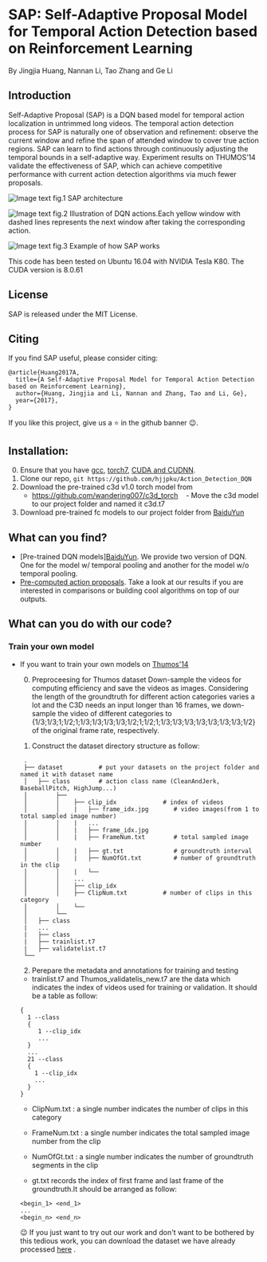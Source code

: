 # SAP: Self-Adaptive Proposal Model for Temporal Action Detection based on Reinforcement Learning

By Jingjia Huang, Nannan Li, Tao Zhang and Ge Li

## Introduction

Self-Adaptive Proposal (SAP) is a DQN based model for temporal action localization in untrimmed long videos. The temporal action detection process for SAP is naturally one of observation and refinement: observe the current window and refine the span of attended window to cover true action regions. SAP can learn to find actions through continuously adjusting the temporal bounds in a self-adaptive way.
Experiment results on THUMOS’14 validate the effectiveness of SAP, which can achieve competitive performance with current action detection algorithms via much fewer proposals.

![Image text](https://github.com/hjjpku/Action_Detection_DQN/blob/master/img/framework.png)
fig.1 SAP architecture

![Image text](https://github.com/hjjpku/Action_Detection_DQN/blob/master/img/action.png)
fig.2 Illustration of DQN actions.Each yellow window with dashed lines represents the next window after taking the corresponding action.

![Image text](https://github.com/hjjpku/Action_Detection_DQN/blob/master/img/example.png)
fig.3 Example of how SAP works

This code has been tested on Ubuntu 16.04 with NVIDIA Tesla K80. The CUDA version is 8.0.61

## License

SAP is released under the MIT License.

## Citing

If you find SAP useful, please consider citing:
```
@article{Huang2017A,
  title={A Self-Adaptive Proposal Model for Temporal Action Detection based on Reinforcement Learning},
  author={Huang, Jingjia and Li, Nannan and Zhang, Tao and Li, Ge},
  year={2017},
}
```

If you like this project, give us a :star: in the github banner :wink:.


## Installation:
0. Ensure that you have [gcc](https://gcc.gnu.org/), [torch7](https://github.com/torch/torch7), [CUDA and CUDNN](https://developer.nvidia.com/cuda-downloads).
1. Clone our repo, `git https://github.com/hjjpku/Action_Detection_DQN`
2. Download the pre-trained c3d v1.0 torch model from
    - https://github.com/wandering007/c3d_torch
    - Move the c3d model to our project folder and named it c3d.t7
2. Download pre-trained fc models to our project folder from [BaiduYun]()

## What can you find?
- [Pre-trained DQN models][BaiduYun](). We provide two version of DQN. One for the model w/ temporal pooling and another for the model w/o temporal pooling.
- [Pre-computed action proposals](). Take a look at our results if you are interested in comparisons or building cool algorithms on top of our outputs.

## What can you do with our code?

### Train your own model

- If you want to train your own models on [Thumos'14](http://crcv.ucf.edu/THUMOS14/)

  0. Preproceesing for Thumos dataset
    Down-sample the videos for computing efficiency and save the videos as images. Considering the length of the groundtruth for different action categories varies a lot and the C3D needs an input longer than 16 frames, we down-sample the video of different categories to {1/3;1/3;1;1/2;1;1/3;1/3;1/3;1/3;1/2;1;1/2;1;1/3;1/3;1/3;1/3;1/3;1/3;1/3;1/2} of the original frame rate, respectively.
 
  1. Construct the dataset directory structure as follow:
   ```
    .
    ├── dataset          # put your datasets on the project folder and named it with dataset name
    │   ├── class        # action class name (CleanAndJerk, BaseballPitch, HighJump...)
    │        ├──    
    │        │    ├── clip_idx             # index of videos
    │        │    |   ├── frame_idx.jpg       # video images(from 1 to total sampled image number)
    │        │    |   ...
    │        │    |   ├── frame_idx.jpg
    │        │    |   ├── FrameNum.txt        # total sampled image number
    │        │    |   ├── gt.txt              # groundtruth interval
    │        │    |   ├── NumOfGt.txt         # number of groundtruth in the clip
    │        │    |   └── 
    │        │    ...
    │        │    ├── clip_idx 
    │        │    ├── ClipNum.txt          # number of clips in this category
    │        │    └── 
    │        └── 
    │   ├── class
    |   ...
    |   ├── class
    |   ├── trainlist.t7
    |   ├── validatelist.t7
    └──
    ```
 
  2. Perepare the metadata and annotations for training and testing
    * trainlist.t7 and Thumos_validatelis_new.t7 are the data which indicates the index of videos used for training or validation. It should be a table as follow:
    ```
    {
      1 --class    
      {
         1 --clip_idx
         ...
      }
      ...
      21 --class
      {
        1 --clip_idx 
        ...
      }
    }
    ```
    
    * ClipNum.txt : a single number indicates the number of clips in this category
    
    * FrameNum.txt : a single number indicates the total sampled image number from the clip
    
    * NumOfGt.txt : a single number indicates the number of groundtruth segments in the clip
    
    * gt.txt records the index of first frame and last frame of the groundtruth.It should be arranged as follow:
    ```
    <begin_1> <end_1>
    ...
    <begin_n> <end_n>
    ```
  :wink: If you just want to try out our work and don't want to be bothered by this tedious work, you can download the dataset we have already processed [here]() . 
    
    
    
    

